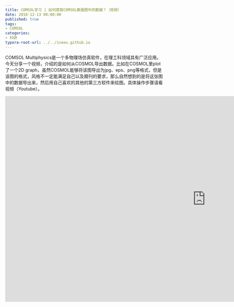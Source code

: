 ```yaml
---
title: COMSOL学习 | 如何提取COMSOL数据图中的数据？（视频）
date: 2018-12-13 00:00:00
published: true
tags:
- COMSOL
categories:
- 科研
typora-root-url: ../../iseex.github.io
---
```


COMSOL Multiphysics是一个多物理场仿真软件，在理工科领域具有广泛应用。今天分享一个视频，介绍的是如何从COSMOL导出数据。比如在COSMOL里plot了一个2D graph，虽然COSMOL能够将该图导出为jpg、eps、png等格式，但是该图的格式，风格不一定能满足自己以及期刊的要求，那么自然想到的是将这张图中的数据导出来，然后用自己喜欢的其他的第三方软件来绘图。具体操作步骤请看视频（Youtube）。

<iframe width="1280" height="656" src="https://www.youtube.com/embed/3HJTEYfqW5E" frameborder="0" allow="accelerometer; autoplay; encrypted-media; gyroscope; picture-in-picture" allowfullscreen></iframe>